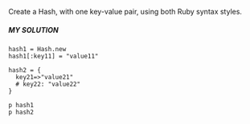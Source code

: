 Create a Hash, with one key-value pair, using both Ruby syntax styles.

##### MY SOLUTION
```
hash1 = Hash.new
hash1[:key11] = "value11"

hash2 = {
  key21=>"value21"
  # key22: "value22"
}

p hash1
p hash2
```
